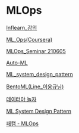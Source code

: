 # MLOps

[Inflearn_강의](MLOps%209c0d6/Inflearn_%E1%84%80%204e2b5.md)

[ML_Ops(Coursera)](MLOps%209c0d6/ML_Ops(Cou%2056b05.md))

[MLOps_Seminar 210605](MLOps%209c0d6/MLOps_Semi%2011056.md)

[Auto-ML](MLOps%209c0d6/Auto-ML%20130e9.md)

[ML_system_design_pattern](MLOps%209c0d6/ML_system_%2046645.md)

[BentoML(Line_이웅규님)](MLOps%209c0d6/BentoML(Li%20642b9.md))

[데이터야 놀자](MLOps%209c0d6/%E1%84%83%E1%85%A6%E1%84%8B%E1%85%B5%E1%84%90%E1%85%A5%E1%84%8B%E1%85%A3%20%E1%84%82%202f3a5.md)

[ML System Design Pattern](MLOps%209c0d6/ML%20System%20%20d8b4a.md)

[패캠 - MLOps](MLOps%209c0d6/%E1%84%91%E1%85%A2%E1%84%8F%E1%85%A2%E1%86%B7%20-%20ML%2082888.md)